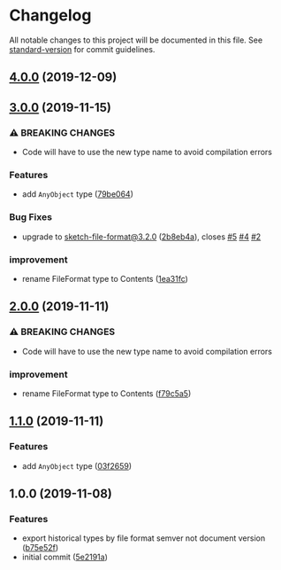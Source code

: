 # Changelog

All notable changes to this project will be documented in this file. See [standard-version](https://github.com/conventional-changelog/standard-version) for commit guidelines.

## [4.0.0](https://github.com/sketch-hq/sketch-file-format-ts/compare/v3.0.0...v4.0.0) (2019-12-09)

## [3.0.0](https://github.com/sketch-hq/sketch-file-format-ts/compare/v1.0.0...v3.0.0) (2019-11-15)


### ⚠ BREAKING CHANGES

* Code will have to use the new type name to avoid compilation errors

### Features

* add `AnyObject` type ([79be064](https://github.com/sketch-hq/sketch-file-format-ts/commit/79be06429f36228a0c3127f0f909b3fa08f8cff0))


### Bug Fixes

* upgrade to sketch-file-format@3.2.0 ([2b8eb4a](https://github.com/sketch-hq/sketch-file-format-ts/commit/2b8eb4ab3e883c5b9cafba9617ddeba579e95b24)), closes [#5](https://github.com/sketch-hq/sketch-file-format-ts/issues/5) [#4](https://github.com/sketch-hq/sketch-file-format-ts/issues/4) [#2](https://github.com/sketch-hq/sketch-file-format-ts/issues/2)


### improvement

* rename FileFormat type to Contents ([1ea31fc](https://github.com/sketch-hq/sketch-file-format-ts/commit/1ea31fccc9da92758af357b49c0b47bbd4a555fc))

## [2.0.0](https://github.com/sketch-hq/sketch-file-format-ts/compare/v1.1.0...v2.0.0) (2019-11-11)


### ⚠ BREAKING CHANGES

* Code will have to use the new type name to avoid compilation errors

### improvement

* rename FileFormat type to Contents ([f79c5a5](https://github.com/sketch-hq/sketch-file-format-ts/commit/f79c5a5d2aee306dfd5e459c669fcd60ac404fab))

## [1.1.0](https://github.com/sketch-hq/sketch-file-format-ts/compare/v1.0.0...v1.1.0) (2019-11-11)


### Features

* add `AnyObject` type ([03f2659](https://github.com/sketch-hq/sketch-file-format-ts/commit/03f2659a3d7df43657da95c681f516c5d95b7259))

## 1.0.0 (2019-11-08)


### Features

* export historical types by file format semver not document version ([b75e52f](https://github.com/sketch-hq/sketch-file-format-ts/commit/b75e52fbd82fb1a2d3642b6812a26913b875dbad))
* initial commit ([5e2191a](https://github.com/sketch-hq/sketch-file-format-ts/commit/5e2191aad340290c5ae1136602aaf881a5c1afb3))

